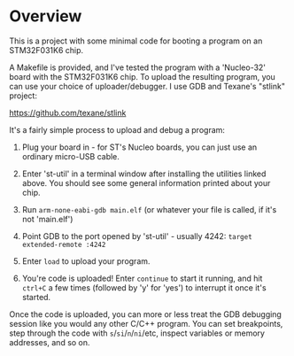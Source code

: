 # Overview

This is a project with some minimal code for booting a program on an STM32F031K6 chip.

A Makefile is provided, and I've tested the program with a 'Nucleo-32' board with the STM32F031K6 chip. To upload the resulting program, you can use your choice of uploader/debugger. I use GDB and Texane's "stlink" project:

https://github.com/texane/stlink

It's a fairly simple process to upload and debug a program:

1. Plug your board in - for ST's Nucleo boards, you can just use an ordinary micro-USB cable.

2. Enter 'st-util' in a terminal window after installing the utilities linked above. You should see some general information printed about your chip.

3. Run `arm-none-eabi-gdb main.elf` (or whatever your file is called, if it's not 'main.elf')

4. Point GDB to the port opened by 'st-util' - usually 4242: `target extended-remote :4242`

5. Enter `load` to upload your program.

6. You're code is uploaded! Enter `continue` to start it running, and hit `ctrl+C` a few times (followed by 'y' for 'yes') to interrupt it once it's started.

Once the code is uploaded, you can more or less treat the GDB debugging session like you would any other C/C++ program. You can set breakpoints, step through the code with `s`/`si`/`n`/`ni`/etc, inspect variables or memory addresses, and so on.
